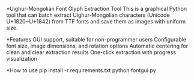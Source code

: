 *Uighur-Mongolian Font Glyph Extraction Tool
This is a graphical Python tool that can batch extract Uighur-Mongolian characters (Unicode U+1820~U+1842) from TTF fonts and save them as images with uniform size.

*Features
GUI support, suitable for non-programmer users
Configurable font size, image dimensions, and rotation options
Automatic centering for clean and clear extraction results
One-click extraction with progress visualization


*How to use
pip install -r requirements.txt
python fontgui.py
